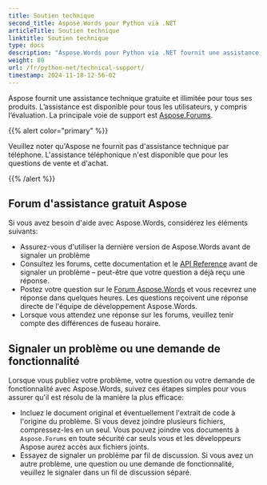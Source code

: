 ```yaml
---
title: Soutien technique
second_title: Aspose.Words pour Python via .NET
articleTitle: Soutien technique
linktitle: Soutien technique
type: docs
description: "Aspose.Words pour Python via .NET fournit une assistance technique gratuite disponible à tous les utilisateurs. Veuillez signaler votre question, problème ou demande de fonctionnalité en utilisant le forum d'assistance gratuit Aspose."
weight: 80
url: /fr/python-net/technical-support/
timestamp: 2024-11-18-12-56-02
---
```


Aspose fournit une assistance technique gratuite et illimitée pour tous ses produits. L’assistance est disponible pour tous les utilisateurs, y compris l’évaluation. La principale voie de support est [Aspose.Forums](https://forum.aspose.com/c/words/8).

{{% alert color="primary" %}}

Veuillez noter qu'Aspose ne fournit pas d'assistance technique par téléphone. L'assistance téléphonique n'est disponible que pour les questions de vente et d'achat.

{{% /alert %}}

## Forum d'assistance gratuit Aspose

Si vous avez besoin d'aide avec Aspose.Words, considérez les éléments suivants:

* Assurez-vous d'utiliser la dernière version de Aspose.Words avant de signaler un problème
* Consultez les forums, cette documentation et le [API Reference](https://reference.aspose.com/words/python-net/) avant de signaler un problème – peut-être que votre question a déjà reçu une réponse.
* Postez votre question sur le [Forum Aspose.Words](https://forum.aspose.com/c/words/8) et vous recevrez une réponse dans quelques heures. Les questions reçoivent une réponse directe de l'équipe de développement Aspose.Words.
* Lorsque vous attendez une réponse sur les forums, veuillez tenir compte des différences de fuseau horaire.

## Signaler un problème ou une demande de fonctionnalité

Lorsque vous publiez votre problème, votre question ou votre demande de fonctionnalité avec Aspose.Words, suivez ces étapes simples pour vous assurer qu'il est résolu de la manière la plus efficace:

* Incluez le document original et éventuellement l'extrait de code à l'origine du problème. Si vous devez joindre plusieurs fichiers, compressez-les en un seul. Vous pouvez joindre vos documents à `Aspose.Forums` en toute sécurité car seuls vous et les développeurs Aspose aurez accès aux fichiers joints.
* Essayez de signaler un problème par fil de discussion. Si vous avez un autre problème, une question ou une demande de fonctionnalité, veuillez le signaler dans un fil de discussion séparé.
